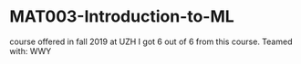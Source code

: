 # MAT003-Introduction-to-ML
course offered in fall 2019 at UZH
I got 6 out of 6 from this course.
Teamed with: WWY

